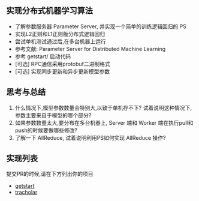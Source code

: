 ## 实现分布式机器学习算法
- 了解参数服务器 Parameter Server, 并实现一个简单的训练逻辑回归的 PS
- 实现L2正则和L1正则版分布式逻辑回归
- 尝试单机测试通过后,在多台机器上运行
- 参考文献: Parameter Server for Distributed Machine Learning
- 参考 getstart/ 启动代码
- [可选] RPC通信采用protobuf二进制格式
- [可选] 实现同步更新和异步更新模型参数


## 思考与总结
1. 什么情况下,模型参数数量会特别大,以致于单机存不下? 试着说明这种情况下,参数主要来自于模型的哪个部分?
2. 如果参数数量太大,要分布在多台机器上, Server 端和 Worker 端在执行pull和push的时候要做哪些修改?
3. 了解一下 AllReduce, 试着说明利用PS如何实现 AllReduce 操作?

## 实现列表
提交PR的时候,请在下方列出你的项目

- [getstart](getstart/)
- [tracholar](tracholar/)
